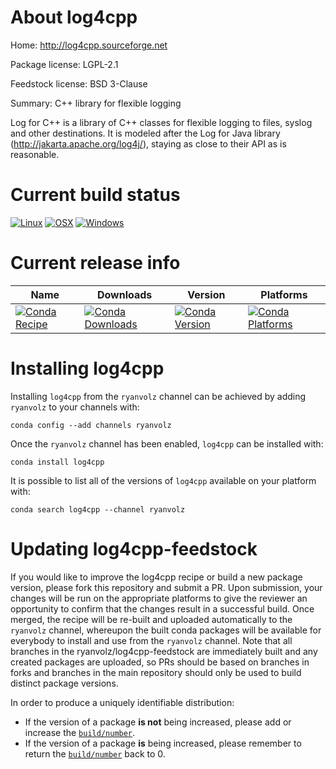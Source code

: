 About log4cpp
=============

Home: http://log4cpp.sourceforge.net

Package license: LGPL-2.1

Feedstock license: BSD 3-Clause

Summary: C++ library for flexible logging

Log for C++ is a library of C++ classes for flexible logging to files,
syslog and other destinations. It is modeled after the Log for Java library
(http://jakarta.apache.org/log4j/), staying as close to their API as is
reasonable.


Current build status
====================

[![Linux](https://img.shields.io/circleci/project/github/ryanvolz/log4cpp-feedstock/master.svg?label=Linux)](https://circleci.com/gh/ryanvolz/log4cpp-feedstock)
[![OSX](https://img.shields.io/travis/ryanvolz/log4cpp-feedstock/master.svg?label=macOS)](https://travis-ci.org/ryanvolz/log4cpp-feedstock)
[![Windows](https://img.shields.io/appveyor/ci/ryanvolz/log4cpp-feedstock/master.svg?label=Windows)](https://ci.appveyor.com/project/ryanvolz/log4cpp-feedstock/branch/master)

Current release info
====================

| Name | Downloads | Version | Platforms |
| --- | --- | --- | --- |
| [![Conda Recipe](https://img.shields.io/badge/recipe-log4cpp-green.svg)](https://anaconda.org/ryanvolz/log4cpp) | [![Conda Downloads](https://img.shields.io/conda/dn/ryanvolz/log4cpp.svg)](https://anaconda.org/ryanvolz/log4cpp) | [![Conda Version](https://img.shields.io/conda/vn/ryanvolz/log4cpp.svg)](https://anaconda.org/ryanvolz/log4cpp) | [![Conda Platforms](https://img.shields.io/conda/pn/ryanvolz/log4cpp.svg)](https://anaconda.org/ryanvolz/log4cpp) |

Installing log4cpp
==================

Installing `log4cpp` from the `ryanvolz` channel can be achieved by adding `ryanvolz` to your channels with:

```
conda config --add channels ryanvolz
```

Once the `ryanvolz` channel has been enabled, `log4cpp` can be installed with:

```
conda install log4cpp
```

It is possible to list all of the versions of `log4cpp` available on your platform with:

```
conda search log4cpp --channel ryanvolz
```




Updating log4cpp-feedstock
==========================

If you would like to improve the log4cpp recipe or build a new
package version, please fork this repository and submit a PR. Upon submission,
your changes will be run on the appropriate platforms to give the reviewer an
opportunity to confirm that the changes result in a successful build. Once
merged, the recipe will be re-built and uploaded automatically to the
`ryanvolz` channel, whereupon the built conda packages will be available for
everybody to install and use from the `ryanvolz` channel.
Note that all branches in the ryanvolz/log4cpp-feedstock are
immediately built and any created packages are uploaded, so PRs should be based
on branches in forks and branches in the main repository should only be used to
build distinct package versions.

In order to produce a uniquely identifiable distribution:
 * If the version of a package **is not** being increased, please add or increase
   the [``build/number``](http://conda.pydata.org/docs/building/meta-yaml.html#build-number-and-string).
 * If the version of a package **is** being increased, please remember to return
   the [``build/number``](http://conda.pydata.org/docs/building/meta-yaml.html#build-number-and-string)
   back to 0.